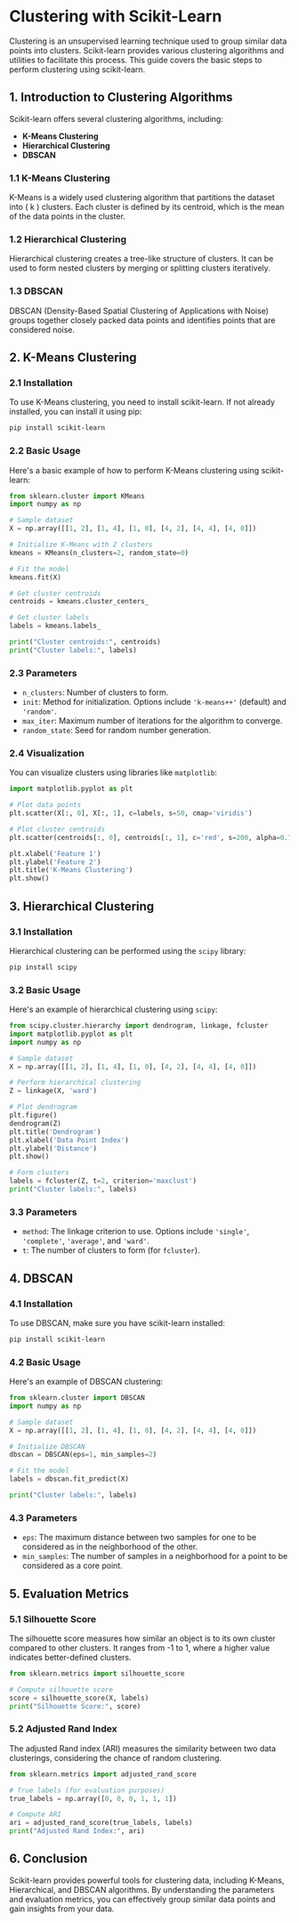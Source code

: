# Clustering with Scikit-Learn

Clustering is an unsupervised learning technique used to group similar data points into clusters. Scikit-learn provides various clustering algorithms and utilities to facilitate this process. This guide covers the basic steps to perform clustering using scikit-learn.

## 1. Introduction to Clustering Algorithms

Scikit-learn offers several clustering algorithms, including:

- **K-Means Clustering**
- **Hierarchical Clustering**
- **DBSCAN**

### 1.1 K-Means Clustering

K-Means is a widely used clustering algorithm that partitions the dataset into \( k \) clusters. Each cluster is defined by its centroid, which is the mean of the data points in the cluster.

### 1.2 Hierarchical Clustering

Hierarchical clustering creates a tree-like structure of clusters. It can be used to form nested clusters by merging or splitting clusters iteratively.

### 1.3 DBSCAN

DBSCAN (Density-Based Spatial Clustering of Applications with Noise) groups together closely packed data points and identifies points that are considered noise.

## 2. K-Means Clustering

### 2.1 Installation

To use K-Means clustering, you need to install scikit-learn. If not already installed, you can install it using pip:

```bash
pip install scikit-learn
```

### 2.2 Basic Usage

Here's a basic example of how to perform K-Means clustering using scikit-learn:

```python
from sklearn.cluster import KMeans
import numpy as np

# Sample dataset
X = np.array([[1, 2], [1, 4], [1, 0], [4, 2], [4, 4], [4, 0]])

# Initialize K-Means with 2 clusters
kmeans = KMeans(n_clusters=2, random_state=0)

# Fit the model
kmeans.fit(X)

# Get cluster centroids
centroids = kmeans.cluster_centers_

# Get cluster labels
labels = kmeans.labels_

print("Cluster centroids:", centroids)
print("Cluster labels:", labels)
```

### 2.3 Parameters

- `n_clusters`: Number of clusters to form.
- `init`: Method for initialization. Options include `'k-means++'` (default) and `'random'`.
- `max_iter`: Maximum number of iterations for the algorithm to converge.
- `random_state`: Seed for random number generation.

### 2.4 Visualization

You can visualize clusters using libraries like `matplotlib`:

```python
import matplotlib.pyplot as plt

# Plot data points
plt.scatter(X[:, 0], X[:, 1], c=labels, s=50, cmap='viridis')

# Plot cluster centroids
plt.scatter(centroids[:, 0], centroids[:, 1], c='red', s=200, alpha=0.75, marker='X')

plt.xlabel('Feature 1')
plt.ylabel('Feature 2')
plt.title('K-Means Clustering')
plt.show()
```

## 3. Hierarchical Clustering

### 3.1 Installation

Hierarchical clustering can be performed using the `scipy` library:

```bash
pip install scipy
```

### 3.2 Basic Usage

Here's an example of hierarchical clustering using `scipy`:

```python
from scipy.cluster.hierarchy import dendrogram, linkage, fcluster
import matplotlib.pyplot as plt
import numpy as np

# Sample dataset
X = np.array([[1, 2], [1, 4], [1, 0], [4, 2], [4, 4], [4, 0]])

# Perform hierarchical clustering
Z = linkage(X, 'ward')

# Plot dendrogram
plt.figure()
dendrogram(Z)
plt.title('Dendrogram')
plt.xlabel('Data Point Index')
plt.ylabel('Distance')
plt.show()

# Form clusters
labels = fcluster(Z, t=2, criterion='maxclust')
print("Cluster labels:", labels)
```

### 3.3 Parameters

- `method`: The linkage criterion to use. Options include `'single'`, `'complete'`, `'average'`, and `'ward'`.
- `t`: The number of clusters to form (for `fcluster`).

## 4. DBSCAN

### 4.1 Installation

To use DBSCAN, make sure you have scikit-learn installed:

```bash
pip install scikit-learn
```

### 4.2 Basic Usage

Here's an example of DBSCAN clustering:

```python
from sklearn.cluster import DBSCAN
import numpy as np

# Sample dataset
X = np.array([[1, 2], [1, 4], [1, 0], [4, 2], [4, 4], [4, 0]])

# Initialize DBSCAN
dbscan = DBSCAN(eps=1, min_samples=2)

# Fit the model
labels = dbscan.fit_predict(X)

print("Cluster labels:", labels)
```

### 4.3 Parameters

- `eps`: The maximum distance between two samples for one to be considered as in the neighborhood of the other.
- `min_samples`: The number of samples in a neighborhood for a point to be considered as a core point.

## 5. Evaluation Metrics

### 5.1 Silhouette Score

The silhouette score measures how similar an object is to its own cluster compared to other clusters. It ranges from -1 to 1, where a higher value indicates better-defined clusters.

```python
from sklearn.metrics import silhouette_score

# Compute silhouette score
score = silhouette_score(X, labels)
print("Silhouette Score:", score)
```

### 5.2 Adjusted Rand Index

The adjusted Rand index (ARI) measures the similarity between two data clusterings, considering the chance of random clustering.

```python
from sklearn.metrics import adjusted_rand_score

# True labels (for evaluation purposes)
true_labels = np.array([0, 0, 0, 1, 1, 1])

# Compute ARI
ari = adjusted_rand_score(true_labels, labels)
print("Adjusted Rand Index:", ari)
```

## 6. Conclusion

Scikit-learn provides powerful tools for clustering data, including K-Means, Hierarchical, and DBSCAN algorithms. By understanding the parameters and evaluation metrics, you can effectively group similar data points and gain insights from your data.

